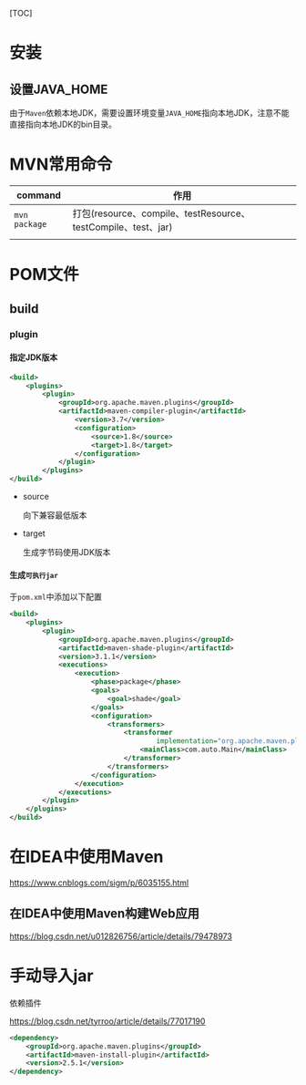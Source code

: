 [TOC]

# 安装

## 设置JAVA_HOME

由于`Maven`依赖本地JDK，需要设置环境变量`JAVA_HOME`指向本地JDK，注意不能直接指向本地JDK的bin目录。

# MVN常用命令

| command       | 作用                                                         |
| ------------- | ------------------------------------------------------------ |
| `mvn package` | 打包(resource、compile、testResource、testCompile、test、jar) |
|               |                                                              |

# POM文件

## build

### plugin

#### 指定JDK版本

``` xml
<build>  
    <plugins>  
        <plugin>  
            <groupId>org.apache.maven.plugins</groupId>
            <artifactId>maven-compiler-plugin</artifactId>  
                <version>3.7</version>  
                <configuration>  
                    <source>1.8</source>  
                    <target>1.8</target>  
                </configuration>  
            </plugin>  
        </plugins>  
</build>
```

- source

  向下兼容最低版本

- target

  生成字节码使用JDK版本

#### 生成`可执行jar`

于`pom.xml`中添加以下配置

```xml
<build>
    <plugins>
        <plugin>
            <groupId>org.apache.maven.plugins</groupId>
            <artifactId>maven-shade-plugin</artifactId>
            <version>3.1.1</version>
            <executions>
                <execution>
                    <phase>package</phase>
                    <goals>
                        <goal>shade</goal>
                    </goals>
                    <configuration>
                        <transformers>
                            <transformer
                                    implementation="org.apache.maven.plugins.shade.resource.ManifestResourceTransformer">
                                <mainClass>com.auto.Main</mainClass>
                            </transformer>
                        </transformers>
                    </configuration>
                </execution>
            </executions>
        </plugin>
    </plugins>
</build>
```

# 在IDEA中使用Maven

https://www.cnblogs.com/sigm/p/6035155.html

## 在IDEA中使用Maven构建Web应用

https://blog.csdn.net/u012826756/article/details/79478973

# 手动导入jar

依赖插件

https://blog.csdn.net/tyrroo/article/details/77017190

``` xml
<dependency>
	<groupId>org.apache.maven.plugins</groupId>  
	<artifactId>maven-install-plugin</artifactId>  
	<version>2.5.1</version>  
</dependency>
```



